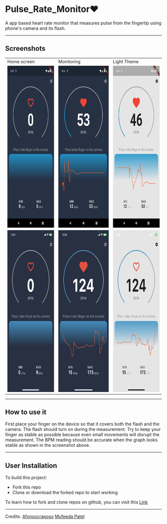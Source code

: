 # Pulse_Rate_Monitor❤️
A app based heart rate monitor that measures pulse from the fingertip using phone's camera and its flash.

---

## Screenshots
<table>
  <tr>
    <td>Home screen</td>
     <td>Monitoring</td>
     <td>Light Theme</td>
  </tr>
  <tr>
    <td><img src="screenshots/android/App1.png" width=240   height=520></td>
    <td><img src="screenshots/android/App2.png" width=240   height=520></td>
    <td><img src="screenshots/android/App3.png" width=240   height=520></td>
  </tr>
  <tr>
    <td><img src="screenshots/ios/App1-iOS.png" width=240   height=520></td>
    <td><img src="screenshots/ios/App2-iOS.png" width=240   height=520></td>
    <td><img src="screenshots/ios/App3-iOS.png" width=240   height=520></td>
  </tr>
 </table>

---

## How to use it
First place your finger on the device so that it covers both the flash and the camera. The flash should turn on during the measurement. Try to keep your finger as stable as possible because even small movements will disrupt the measurement. The BPM reading should be accurate when the graph looks stable as shown in the screenshot above.

---

## User Installation

To build this project:

- Fork this repo
- Clone or download the forked repo to start working

To learn how to fork and clone repos on github, you can visit this [Link](https://docs.github.com/en/get-started/quickstart/fork-a-repo)

---

Credits:
[Afonsocraposo](https://github.com/Afonsocraposo)
[Mufeeda Patel](https://github.com/mufida1018)

